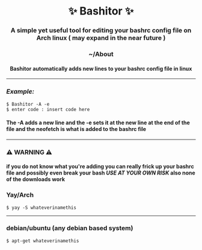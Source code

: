 <h1 align="center"> ✨ Bashitor ✨ </h1>

<h3 align="center">A simple yet useful tool for editing your bashrc config file on Arch linux ( may expand in the near future ) </h3>

<h3 align="center"> ~/About </h3>

<h4 align="center"> Bashitor automatically adds new lines to your bashrc config file in linux</h4>

-------------------------------------------------------------------------------------------------------

### *Example:*
```
$ Bashitor -A -e 
$ enter code : insert code here
```

#### The -A adds a new line and the -e sets it at the new line at the end of the file and the neofetch is what is added to the bashrc file 

---------------------------------

### ⚠️ WARNING ⚠️

#### if you do not know what you're adding you can really frick up your bashrc file and possibly even break your bash *USE AT YOUR OWN RISK* also none of the downloads work

### Yay/Arch


```
$ yay -S whateverinamethis
```

---------------------------------

### debian/ubuntu (any debian based system)
```
$ apt-get whateverinamethis
```

